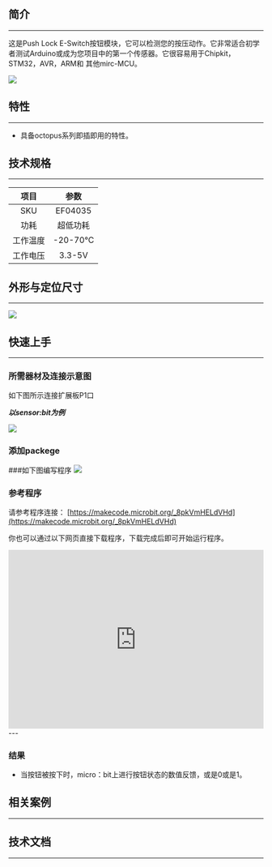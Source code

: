 ## 简介
---
这是Push Lock E-Switch按钮模块，它可以检测您的按压动作。它非常适合初学者测试Arduino或成为您项目中的第一个传感器。它很容易用于Chipkit，STM32，AVR，ARM和 其他mirc-MCU。

 ![](https://i.imgur.com/SMeQQyr.jpg)

## 特性
---
- 具备octopus系列即插即用的特性。


## 技术规格
---
项目 | 参数 
:-: | :-: 
SKU|EF04035
功耗|超低功耗
工作温度|-20-70℃
工作电压|3.3-5V

## 外形与定位尺寸
---
 ![](https://i.imgur.com/IYYxw8r.png)

## 快速上手
---

### 所需器材及连接示意图
如下图所示连接扩展板P1口

***以sensor:bit为例***

![](https://i.imgur.com/tUcPhzM.png)

### 添加packege

###如下图编写程序
![](https://i.imgur.com/gkU4VNN.png)

### 参考程序

请参考程序连接：
[https://makecode.microbit.org/_8pkVmHELdVHd](https://makecode.microbit.org/_8pkVmHELdVHd)

你也可以通过以下网页直接下载程序，下载完成后即可开始运行程序。

<div style="position:relative;height:0;padding-bottom:70%;overflow:hidden;"><iframe style="position:absolute;top:0;left:0;width:100%;height:100%;" src="https://makecode.microbit.org/#pub:_8pkVmHELdVHd" frameborder="0" sandbox="allow-popups allow-forms allow-scripts allow-same-origin"></iframe></div>  
---

### 结果
- 当按钮被按下时，micro：bit上进行按钮状态的数值反馈，或是0或是1。

## 相关案例
---

## 技术文档
---
